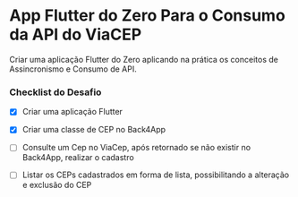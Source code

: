 # App Flutter do Zero Para o Consumo da API do ViaCEP

Criar uma aplicação Flutter do Zero aplicando na prática os conceitos de Assincronismo e Consumo de API.

### Checklist do Desafio

- [x] Criar uma aplicação Flutter​

- [x] Criar uma classe de CEP no Back4App​

- [ ] Consulte um Cep no ViaCep, após retornado se não existir no Back4App, realizar o cadastro​

- [ ] Listar os CEPs cadastrados em forma de lista, possibilitando a alteração e exclusão do CEP​
